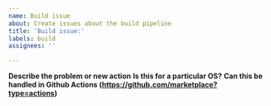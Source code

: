 ```yaml
---
name: Build issue
about: Create issues about the build pipeline
title: 'Build issue:'
labels: build
assignees: ''

---
```


**Describe the problem or new action**
**Is this for a particular OS?**
**Can this be handled in Github Actions (https://github.com/marketplace?type=actions)**
